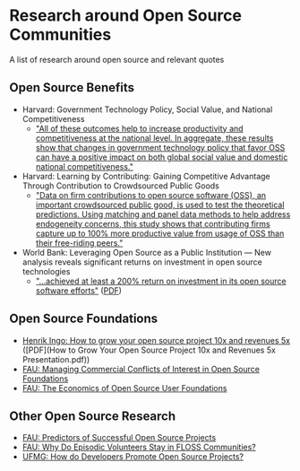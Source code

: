 # Research around Open Source Communities

A list of research around open source and relevant quotes

## Open Source Benefits

* Harvard: Government Technology Policy, Social Value, and National Competitiveness
  * ["All of these outcomes help to increase productivity and competitiveness at the national level. In aggregate, these results show that changes in government technology policy that favor OSS can have a positive impact on both global social value and domestic national competitiveness."](https://hbswk.hbs.edu/item/government-technology-policy-social-value-and-national-competitiveness)
* Harvard: Learning by Contributing: Gaining Competitive Advantage Through Contribution to Crowdsourced Public Goods
  * ["Data on firm contributions to open source software (OSS), an important crowdsourced public good, is used to test the theoretical predictions. Using matching and panel data methods to help address endogeneity concerns, this study shows that contributing firms capture up to 100% more productive value from usage of OSS than their free-riding peers."](https://www.hbs.edu/faculty/Pages/item.aspx?num=54809)
* World Bank: Leveraging Open Source as a Public Institution — New analysis reveals significant returns on investment in open source technologies
  * ["...achieved at least a 200% return on investment in its open source software efforts"](https://blogs.worldbank.org/opendata/leveraging-open-source-public-institution-new-analysis-reveals-significant-returns-investment-open) ([PDF](OpenDRI-and-GeoNode-a-Case-Study-on-Institutional-Investments-in-Open-Source.pdf))

## Open Source Foundations

* [Henrik Ingo: How to grow your open source project 10x and revenues 5x](http://openlife.cc/blogs/2010/november/how-grow-your-open-source-project-10x-and-revenues-5x) ([PDF](How to Grow Your Open Source Project 10x and Revenues 5x Presentation.pdf))
* [FAU: Managing Commercial Conflicts of Interest in Open Source Foundations](hazer-2018-thesis.pdf)
* [FAU: The Economics of Open Source User Foundations](schwab-2018-arbeit.pdf)


## Other Open Source Research

* [FAU: Predictors of Successful Open Source Projects](frieß-2019-thesis.pdf)
* [FAU: Why Do Episodic Volunteers Stay in FLOSS Communities?](8656_Preprint.pdf)
* [UFMG: How do Developers Promote Open Source Projects?](https://arxiv.org/pdf/1908.04219.pdf)

